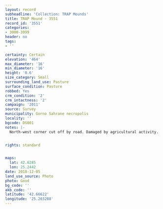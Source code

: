 ```yaml
---
layout: record
subheadline: 'Collection: TRAP Mounds'
title: TRAP Mound - 3551
record_id: '3551'
categories:
- 3000-3999
header: no
tags:
- ''

certainty: Certain
elevation: '464'
max_diameter: '16'
min_diameter: '16'
height: '0.6'
size_category: Small
surrounding_land_use: Pasture
surface_condition: Pasture
robbed: Yes
crm_condition: '2'
crm_intactness: '2'
campaign: '2011'
source: Survey
municipality: Gorno Sahrane necropolis
locality: ''
bgcode: DS001
notes: |-
  North-west corner cut off by road. Damaged by agricultural activity. Scatter of medium-sized stones.


rights: standard


maps:
  lat: 42.6285
  lon: 25.2442
date: 2018-12-05
land_use_source: Photo
photo: Good
bg_code: ''
akb_code: ''
latitude: '42.66622'
longitude: '25.203288'
---
```

